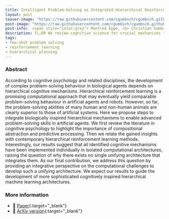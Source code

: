 ```yaml
---
title: Intelligent Problem-Solving as Integrated Hierarchical Reinforcement Learning
layout: post
teaser-image: "https://raw.githubusercontent.com/cgumbsch/cgumbsch.github.io/master/assets/images/nmi.jpg"
post-image: "https://raw.githubusercontent.com/cgumbsch/cgumbsch.github.io/master/assets/images/nmi.jpg"
post-info:  <span style="color:grey"> Manfred Eppe, <b> Christian Gumbsch</b>, Matthias Kerzel, Phuong D. H. Nguyen, Martin V. Butz & Stefan Wermter</span> <br>  <span style="color:grey"> <i> Nature Machine Intelligence</i>, 2022</span> <br> <a href="https://rdcu.be/cFGsE" target="_blank" class="has-text-blue">Paper</i></a>
description: TL;DR We review cognitive science for crucial mechanisms for flexible problem solving and identify matching implementations in the field of reinforcement learning. Finally, we propose how to combine these insights to build multi-purpose problem solving agents.
tags:
- few-shot problem solving 
- reinforcement learning
- hierarchical planning
---
```


### Abstract

According to cognitive psychology and related disciplines, the development of complex problem-solving behaviour in biological agents depends on hierarchical cognitive mechanisms. Hierarchical reinforcement learning is a promising computational approach that may eventually yield comparable problem-solving behaviour in artificial agents and robots. However, so far, the problem-solving abilities of many human and non-human animals are clearly superior to those of artificial systems. Here we propose steps to integrate biologically inspired hierarchical mechanisms to enable advanced problem-solving skills in artificial agents. We first review the literature in cognitive psychology to highlight the importance of compositional abstraction and predictive processing. Then we relate the gained insights with contemporary hierarchical reinforcement learning methods. Interestingly, our results suggest that all identified cognitive mechanisms have been implemented individually in isolated computational architectures, raising the question of why there exists no single unifying architecture that integrates them. As our final contribution, we address this question by providing an integrative perspective on the computational challenges to develop such a unifying architecture. We expect our results to guide the development of more sophisticated cognitively inspired hierarchical machine learning architectures.

### More information
- :scroll: [Paper](https://rdcu.be/cFGsE){:target="_blank"}
- :page_facing_up: [ArXiv version](https://arxiv.org/pdf/2208.08731.pdf){:target="_blank"}
